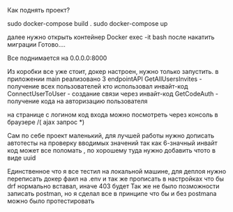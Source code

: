 Как поднять проект?

sudo docker-compose build . 
sudo docker-compose up

далее нужно открыть контейнер Docker exec -it <container id> bash
после накатить миграции 
Готово....

Все поднимается на 0.0.0.0:8000

Из коробки все уже стоит, докер настроен, нужно только запустить. 
в приложении main реализовано 3 endpointAPI 
GetAllUsersInvites - получение всех пользователей кто использовал инвайт-код
ConnectUserToUser - создание связи через инвайт-код
GetCodeAuth - получение кода на авторизацию пользователя

на странице с логином код входа можно посмотреть через консоль в браузере /( ajax запрос *)

Сам по себе проект маленький, для лучшей работы нужно дописать автотесты 
на проверку вводимых значений так как 6-значный инвайт код может все поломать
, по хорошему туда нужно добавить чтото в виде uuid

Единственное что я все тестил на локальной машине, для деплоя нужно переписать докер фаил на .env и так же прописать в настройках что бы drf нормально вставал, иначе 403 будет 
Так же не было позможности записать postman, но я сделал все в принципе что бы и без postmana можно было протестировать 
